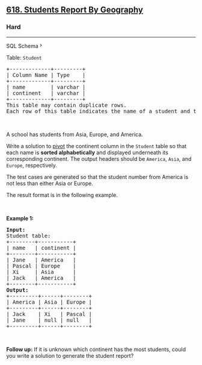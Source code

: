 <h2><a href="https://leetcode.com/problems/students-report-by-geography/">618. Students Report By Geography</a></h2><h3>Hard</h3><hr><div class="sql-schema-wrapper__3VBi"><a class="sql-schema-link__3cEg">SQL Schema<svg viewBox="0 0 24 24" width="1em" height="1em" class="icon__1Md2"><path fill-rule="evenodd" d="M10 6L8.59 7.41 13.17 12l-4.58 4.59L10 18l6-6z"></path></svg></a></div><div><p>Table: <code>Student</code></p>

<pre>+-------------+---------+
| Column Name | Type    |
+-------------+---------+
| name        | varchar |
| continent   | varchar |
+-------------+---------+
This table may contain duplicate rows.
Each row of this table indicates the name of a student and the continent they came from.
</pre>

<p>&nbsp;</p>

<p>A school has students from Asia, Europe, and America.</p>

<p>Write a solution to <a href="https://en.wikipedia.org/wiki/Pivot_table" target="_blank">pivot</a> the continent column in the <code>Student</code> table so that each name is <strong>sorted alphabetically</strong> and displayed underneath its corresponding continent. The output headers should be <code>America</code>, <code>Asia</code>, and <code>Europe</code>, respectively.</p>

<p>The test cases are generated so that the student number from America is not less than either Asia or Europe.</p>

<p>The result format is in the following example.</p>

<p>&nbsp;</p>
<p><strong class="example">Example 1:</strong></p>

<pre><strong>Input:</strong> 
Student table:
+--------+-----------+
| name   | continent |
+--------+-----------+
| Jane   | America   |
| Pascal | Europe    |
| Xi     | Asia      |
| Jack   | America   |
+--------+-----------+
<strong>Output:</strong> 
+---------+------+--------+
| America | Asia | Europe |
+---------+------+--------+
| Jack    | Xi   | Pascal |
| Jane    | null | null   |
+---------+------+--------+
</pre>

<p>&nbsp;</p>
<p><strong>Follow up:</strong> If it is unknown which continent has the most students, could you write a solution to generate the student report?</p>
</div>